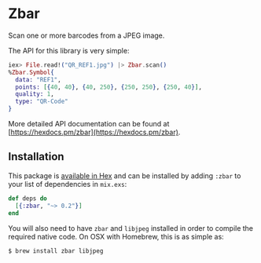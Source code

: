 # Zbar

Scan one or more barcodes from a JPEG image.

The API for this library is very simple:

```elixir
iex> File.read!("QR_REF1.jpg") |> Zbar.scan()
%Zbar.Symbol{
  data: "REF1",
  points: [{40, 40}, {40, 250}, {250, 250}, {250, 40}],
  quality: 1,
  type: "QR-Code"
}
```

More detailed API documentation can be found at
[https://hexdocs.pm/zbar](https://hexdocs.pm/zbar).

## Installation

This package is [available in Hex](https://hex.pm/packages/zbar) and can be
installed by adding `:zbar` to your list of dependencies in `mix.exs`:

```elixir
def deps do
  [{:zbar, "~> 0.2"}]
end
```

You will also need to have `zbar` and `libjpeg` installed in order to compile
the required native code. On OSX with Homebrew, this is as simple as:

```bash
$ brew install zbar libjpeg
```
